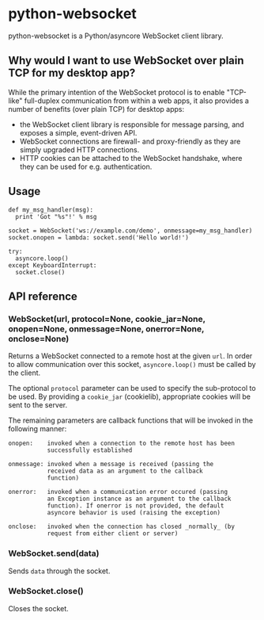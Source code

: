# python-websocket
python-websocket is a Python/asyncore WebSocket client library.

## Why would I want to use WebSocket over plain TCP for my desktop app?

While the primary intention of the WebSocket protocol is to enable
"TCP-like" full-duplex communication from within a web apps, it also
provides a number of benefits (over plain TCP) for desktop apps:

 * the WebSocket client library is responsible for message parsing,
   and exposes a simple, event-driven API. 
 * WebSocket connections are firewall- and proxy-friendly as they 
   are simply upgraded HTTP connections.
 * HTTP cookies can be attached to the WebSocket handshake, where 
   they can be used for e.g. authentication.

## Usage

    def my_msg_handler(msg):
      print 'Got "%s"!' % msg

    socket = WebSocket('ws://example.com/demo', onmessage=my_msg_handler)
    socket.onopen = lambda: socket.send('Hello world!')
    
    try:
      asyncore.loop()
    except KeyboardInterrupt:
      socket.close()

## API reference

### WebSocket(url, protocol=None, cookie_jar=None, onopen=None, onmessage=None, onerror=None, onclose=None)
Returns a WebSocket connected to a remote host at the given `url`. 
In order to allow communication over this socket, `asyncore.loop()`
must be called by the client.

The optional `protocol` parameter can be used to specify the
sub-protocol to be used. By providing a `cookie_jar` (cookielib), 
appropriate cookies will be sent to the server.

The remaining parameters are callback functions that will be 
invoked in the following manner:

    onopen:    invoked when a connection to the remote host has been
               successfully established

    onmessage: invoked when a message is received (passing the
               received data as an argument to the callback 
               function)

    onerror:   invoked when a communication error occured (passing 
               an Exception instance as an argument to the callback 
               function). If onerror is not provided, the default 
               asyncore behavior is used (raising the exception)

    onclose:   invoked when the connection has closed _normally_ (by
               request from either client or server)

### WebSocket.send(data)
Sends `data` through the socket.

### WebSocket.close()
Closes the socket.
